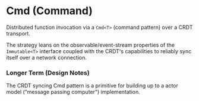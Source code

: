 # Cmd (Command)
Distributed function invocation via a `Cmd<T>` (command pattern) over a CRDT transport.

The strategy leans on the observable/event-stream properties of the `Immutable<T>`
interface coupled with the CRDT's capabilities to reliably sync itself over
a network connection.



### Longer Term (Design Notes)
The CRDT syncing Cmd<T> pattern is a primitive for building up to a
actor model ("message passing computer") implementation.
